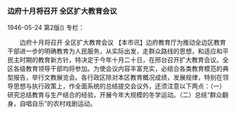 ### 边府十月将召开  全区扩大教育会议

1946-05-24
第2版()
专栏：

　　边府十月将召开
    全区扩大教育会议
    【本市讯】边府教育厅为推动全边区教育干部进一步的明确教育为人民服务，从实际出发，走群众路线的思想，和适应和平民主时期的教育新方针，特决定于今年十月二十日，在邢台召开扩大教育会议。全区各级教育领导干部均将参加。为使会议内容丰富充实，必结合各类教育模范的典型报告，举行文教展览会。各行政区除对本区教育概况成绩，发展规律，特别在领导思想与执行政策上，作全面系统的总结提交会议外，还须注意以下两点：（一）研究总结教育与生产结合的经验，开展今年大规模的冬学运动。（二）总结“群众翻身，自唱自乐”的农村戏剧运动。
